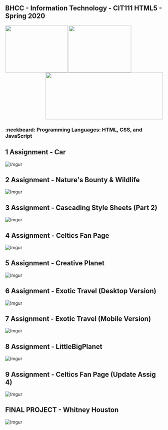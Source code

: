 ## BHCC - Information Technology - CIT111 HTML5 - Spring 2020

<img align="left" width="200" height="150" src="https://media.giphy.com/media/l3vRfNA1p0rvhMSvS/giphy.gif">

<img align="left" width="200" height="150" src="https://media.giphy.com/media/fsEaZldNC8A1PJ3mwp/giphy.gif">
<p align="right">
  <img width="375" height="150" src="https://services.jsatech.com/custom/cached/104/images/header_image.jpg">
</p>

### :neckbeard: Programming Languages: HTML, CSS, and JavaScript

## 1 Assignment - Car
![Imgur](https://i.imgur.com/1CjXPgj.png)

## 2 Assignment - Nature's Bounty & Wildlife 
![Imgur](https://i.imgur.com/RNGFpMJ.png)

## 3 Assignment - Cascading Style Sheets (Part 2)
![Imgur](https://i.imgur.com/kXQgbD1.png)

## 4 Assignment - Celtics Fan Page
![Imgur](https://i.imgur.com/wVWZoqH.png)

## 5 Assignment - Creative Planet 
![Imgur](https://i.imgur.com/vbBTblh.png)

## 6 Assignment - Exotic Travel (Desktop Version)
![Imgur](https://i.imgur.com/A058FIk.png)

## 7 Assignment - Exotic Travel (Mobile Version)
![Imgur](https://github.com/thiagobardini/HTML5-CSS-BHCC/raw/master/Imagens/MobileExoticTravel.png)

## 8 Assignment - LittleBigPlanet
![Imgur](https://i.imgur.com/scxgzI8.png)

## 9 Assignment - Celtics Fan Page (Update Assig 4)
![Imgur](https://github.com/thiagobardini/HTML5-CSS3-BHCC/raw/master/Imagens/Mobile-Layout9Assig.png)

## FINAL PROJECT - Whitney Houston
![Imgur](https://i.imgur.com/2X4wuAD.png)
